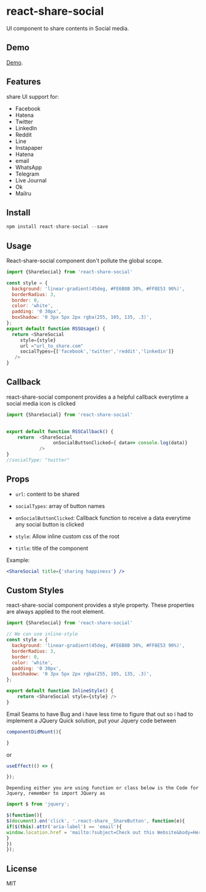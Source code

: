 # react-share-social

UI component to share contents in Social media.


## Demo

[Demo](https://react-share-social.github.io/react-share-social/).


## Features

share UI support for:
  - Facebook
  - Hatena
  - Twitter 
  - LinkedIn 
  - Reddit 
  - Line 
  - Instapaper
  - Hatena
  - email  
  - WhatsApp
  - Telegram
  - Live Journal
  - Ok
  - Mailru

  
## Install

```js
npm install react-share-social --save
``` 
## Usage

React-share-social component don't pollute the global scope.

```js
import {ShareSocial} from 'react-share-social' 

const style = {
  background: 'linear-gradient(45deg, #FE6B8B 30%, #FF8E53 90%)',
  borderRadius: 3,
  border: 0,
  color: 'white',
  padding: '0 30px',
  boxShadow: '0 3px 5px 2px rgba(255, 105, 135, .3)',
};
export default function RSSUsage() {
  return <ShareSocial 
     style={style}
     url ="url_to_share.com"
     socialTypes={['facebook','twitter','reddit','linkedin']}
   />
}


```
## Callback

 react-share-social component provides a a helpful callback everytime a social media icon is clicked

```js
import {ShareSocial} from 'react-share-social' 
 

export default function RSSCallback() { 
    return  <ShareSocial  
                 onSocialButtonClicked={ data=> console.log(data)}    
            />
}
//socialType: "twitter"
```
## Props

- `url`: content to be shared 

- `socialTypes`: array of button names

- `onSocialButtonClicked`: Callback function to receive a data everytime any social button is clicked

- `style`: Allow inline custom css of the root

- `title`: title of the component

Example:

```jsx
<ShareSocial title={'sharing happiness'} />
```
## Custom Styles

 react-share-social component provides a style property. These properties are always applied to the root element.

```js
import {ShareSocial} from 'react-share-social' 

// We can use inline-style
const style = {
  background: 'linear-gradient(45deg, #FE6B8B 30%, #FF8E53 90%)',
  borderRadius: 3,
  border: 0,
  color: 'white',
  padding: '0 30px',
  boxShadow: '0 3px 5px 2px rgba(255, 105, 135, .3)',
};

export default function InlineStyle() { 
    return <ShareSocial style={style} />
}
```

Email Seams to have Bug and i have less time to figure that out so  i had to implement a JQuery Quick solution, put your Jquery code between 
```js
componentDidMount(){

} 
```
   or 
  
```js
useEffect(() => { 

});
```
    Depending either you are using function or class below is the Code for Jquery, remember to import JQuery as 
```js
import $ from 'jquery';
```

```js
$(function(){
$(document).on('click', '.react-share__ShareButton', function(e){
if($(this).attr('aria-label') == 'email'){
window.location.href = 'mailto:?subject=Check out this Website&body=Here is the Website: http://localhost:3000';
}
})
});

```

## License

MIT

